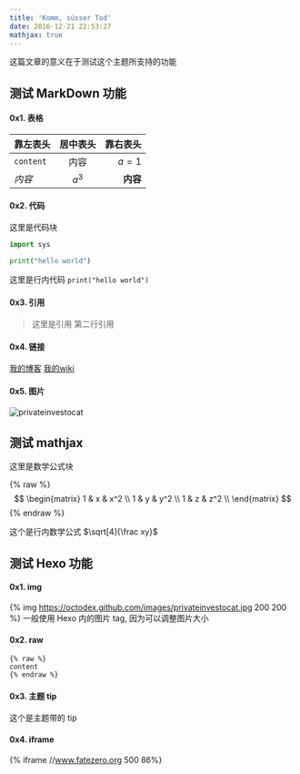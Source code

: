 ```yaml
---
title: 'Komm, süsser Tod'
date: 2016-12-21 22:53:27
mathjax: true
---
```



这篇文章的意义在于测试这个主题所支持的功能

<!--more-->


## 测试 MarkDown 功能

#### 0x1. 表格

| 靠左表头 | 居中表头 | 靠右表头 | 
|:---- | :----: |-----:|
| `content`| 内容 | $a=1$|
| *内容* | $a^3$ | **内容** |


#### 0x2. 代码

这里是代码块

``` python
import sys

print("hello world")
```

这里是行内代码 `print("hello world")`

#### 0x3. 引用

> 这里是引用
> 第二行引用


#### 0x4. 链接

[我的博客](http://blog.fatezero.org)
[我的wiki](http://wiki.fatezero.org)


#### 0x5. 图片

![privateinvestocat](https://octodex.github.com/images/privateinvestocat.jpg)


## 测试 mathjax

这里是数学公式块

{% raw %}
$$
        \begin{matrix}
        1 & x & x^2 \\
        1 & y & y^2 \\
        1 & z & z^2 \\
        \end{matrix}
$$
{% endraw %}

这个是行内数学公式 $\sqrt[4]{\frac xy}$


## 测试 Hexo 功能

#### 0x1. img

{% img https://octodex.github.com/images/privateinvestocat.jpg 200 200 %}
一般使用 Hexo 内的图片 tag, 因为可以调整图片大小

#### 0x2. raw

```
{% raw %}
content
{% endraw %}
```

#### 0x3. 主题 tip
<div class="tip">
    这个是主题带的 tip
</div>

#### 0x4. iframe

{% iframe //www.fatezero.org 500 86%}
